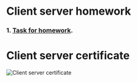 # Client server homework
### 1. [Task for homework](https://docs.google.com/document/d/1VB658jV_tZu_-4jFx3oRVnjn16Hx9TlY199ST4BwUYE/edit?usp=sharing).
# Client server certificate
![Client server certificate](https://github.com/MaximSinyavsky/MaximSinyavsky/blob/main/assets/certificates/vadim-ksendzov-course-certificate-maxim-sinyavsky-client-server.png)
